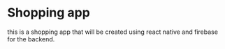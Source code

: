 # Shopping app
this is a shopping app that will be created using react native and firebase for the backend.
